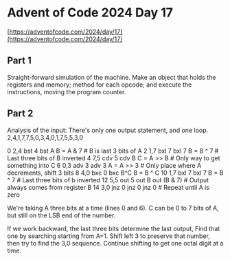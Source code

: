 # Advent of Code 2024 Day 17
[https://adventofcode.com/2024/day/17](https://adventofcode.com/2024/day/17)

## Part 1
Straight-forward simulation of the machine. Make an object that holds the registers
and memory; method for each opcode; and execute the instructions, moving the program
counter.

## Part 2

Analysis of the input: There's only one output statement, and one loop.
2,4,1,7,7,5,0,3,4,0,1,7,5,5,3,0

0   2,4  bst 4  bst A    B = A & 7   # B is last 3 bits of A
2   1,7  bxl 7  bxl 7    B = B ^ 7   # Last three bits of B inverted
4   7,5  cdv 5  cdv B    C = A >> B  # Only way to get something into C
6   0,3  adv 3  adv 3    A = A >> 3  # Only place where A decrements, shift 3 bits
8   4,0  bxc 0  bxc B^C  B = B ^ C
10  1,7  bxl 7  bxl 7    B = B ^ 7   # Last three bits of b inverted
12  5,5  out 5  out B    out (B & 7) # Output always comes from register B
14  3,0  jnz 0  jnz 0    jnz 0       # Repeat until A is zero

We're taking A three bits at a time (lines 0 and 6). C can be 0 to 7 bits
of A, but still on the LSB end of the number.

If we work backward, the last three bits determine the last output,
Find that one by searching starting from A=1.
Shift left 3 to preserve that number, then try to find the 3,0 sequence.
Continue shifting to get one octal digit at a time.
